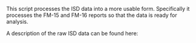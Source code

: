 This script processes the ISD data into a more usable form.  Specifically it processes the FM-15 and FM-16 reports so that the data is ready for analysis.  

A description of the raw ISD data can be found here:
<PDF URL>
